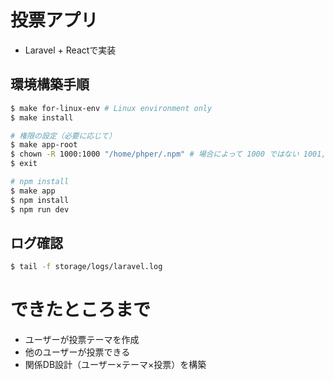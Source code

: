# 投票アプリ
- Laravel + Reactで実装

## 環境構築手順

```bash
$ make for-linux-env # Linux environment only
$ make install

# 権限の設定（必要に応じて）
$ make app-root
$ chown -R 1000:1000 "/home/phper/.npm" # 場合によって 1000 ではない 1001, 1002 など
$ exit

# npm install
$ make app
$ npm install
$ npm run dev
```

## ログ確認

```bash
$ tail -f storage/logs/laravel.log
```

# できたところまで

- ユーザーが投票テーマを作成
- 他のユーザーが投票できる
- 関係DB設計（ユーザー×テーマ×投票）を構築

